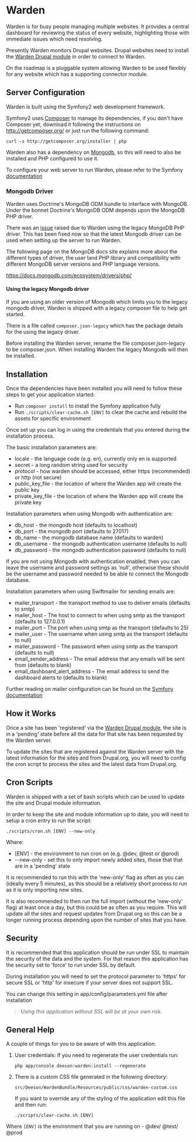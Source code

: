 Warden
======

Warden is for busy people managing multiple websites.  It provides a central
dashboard for reviewing the status of every website, highlighting those
with immediate issues which need resolving.

Presently Warden monitors Drupal websites. Drupal websites need to install the
[Warden Drupal module][1] in order to connect to Warden.

On the roadmap is a pluggable system allowing Warden to be used flexibly
for any website which has a supporting connector module.

Server Configuration
--------------------

Warden is built using the Symfony2 web development framework.

Symfony2 uses [Composer][2] to manage its dependencies, if you don't have
Composer yet, download it following the instructions on http://getcomposer.org/
or just run the following command:

    curl -s http://getcomposer.org/installer | php

Warden also has a dependency on [Mongodb][3], so this will need to also be
installed and PHP configured to use it.

To configure your web server to run Warden, please refer to the Symfony [documentation][6]

### Mongodb Driver

Warden uses Doctrine's MongoDB ODM bundle to interface with MongoDB. Under the 
bonnet Doctrine's MongoDB ODM depends upon the MongoDB PHP driver. 

There was an [issue][4] raised due to Warden using the legacy MongoDB PHP driver.
This has been fixed now so that the latest Mongodb driver can be used when setting
up the server to run Warden.

The following page on the MongoDB docs site explains more about the different types 
of driver, the user land PHP library and compatibility with different MongoDB server 
versions and PHP language versions.

https://docs.mongodb.com/ecosystem/drivers/php/

#### Using the legacy Mongodb driver

If you are using an older version of Mongodb which limits you to the legacy mongodb 
driver, Warden is shipped with a legacy composer file to help get started.

There is a file called `composer.json-legacy` which has the package details for
the using the legacy driver. 

Before installing the Warden server, rename the file composer.json-legacy to be 
composer.json. When installing Warden the legacy Mongodb will then be installed.

Installation
------------

Once the dependencies have been installed you will need to follow these steps
to get your application started:

  * Run `composer install` to install the Symfony application fully
  * Run `./scripts/clear-cache.sh [ENV]` to clear the cache and rebuild the assets 
  for specific environment

Once set up you can log in using the credentials that you entered during the 
installation process.

The basic installation parameters are:

  * locale            - the language code (e.g. en), currently only en is supported
  * secret            - a long random string used for security
  * protocol          - how warden should be accessed, either https (recommended) 
  or http (not secure)
  * public_key_file   - the location of where the Warden app will create the public key
  * private_key_file  - the location of where the Warden app will create the private key
  
Installation parameters when using Mongodb with authentication are:

  * db_host      - the mongodb host (defaults to localhost)
  * db_port      - the mongodb port (defaults to 27017)
  * db_name      - the mongodb database name (defaults to warden)
  * db_username  - the mongodb authentication username (defaults to null)
  * db_password  - the mongodb authentication password (defaults to null)
  
If you are not using Mongodb with authentication enabled, then you can leave the 
username and password settings as 'null', otherwise these should be the username
and password needed to be able to connect the Mongodb database.
  
Installation parameters when using Swiftmailer for sending emails are:

  * mailer_transport               - the transport method to use to deliver emails (defaults to smtp)
  * mailer_host                    - The host to connect to when using smtp as the transport (defaults to 127.0.0.1)
  * mailer_port                    - The port when using smtp as the transport (defaults to 25)
  * mailer_user                    - The username when using smtp as the transport (defaults to null)
  * mailer_password                - The password when using smtp as the transport (defaults to null)
  * email_sender_address           - The email address that any emails will be sent from (defaults to blank)
  * email_dashboard_alert_address  - The email address to send the dashboard alerts to (defaults to blank)
  
Further reading on mailer configuration can be found on the [Symfony documentation][5]

How it Works
------------

Once a site has been 'registered' via the [Warden Drupal module][1], the site
is in a 'pending' state before all the data for that site has been requested 
by the Warden server.

To update the sites that are registered against the Warden server with the latest 
information for the sites and from Drupal.org, you will need to config the cron 
script to process the sites and the latest data from Drupal.org.

Cron Scripts
------------

Warden is shipped with a set of bash scripts which can be used to update the site
and Drupal module information.

In order to keep the site and module information up to date, you will need to setup
a cron entry to run the script: 

    ./scripts/cron.sh [ENV] --new-only

Where:
  * [ENV]  - the environment to run cron on (e.g. @dev, @test or @prod)
  * --new-only - set this to only import newly added sites, those that that are 
  in a 'pending' state

It is recommended to run this with the 'new-only' flag as often as you can (ideally 
every 5 minutes), as this should be a relatively short process to run as it is 
only importing new sites.

It is also recommended to then run the full import (without the 'new-only' flag) 
at least once a day, but this could be as often as you require. 
This will update all the sites and request updates from Drupal.org so this can 
be a longer running process depending upon the number of sites that you have.

Security
--------

It is recommended that this application should be run under SSL to maintain
the security of the data and the system.  For that reason this application has
the security set to 'force' to run under SSL by default.

During installation you will need to set the protocol parameter to 'https'
for secure SSL or 'http' for insecure if your server does not support SSL.

You can change this setting in app/config/parameters.yml file after installation

> *Using this application without SSL will be at your own risk.*

General Help
------------

A couple of things for you to be aware of with this application:

  1. User credentials: If you need to regenerate the user credentials run:

      `php app/console deeson:warden:install --regenerate`

  2. There is a custom CSS file generated in the following directory:

      `src/Deeson/WardenBundle/Resources/public/css/warden-custom.css`

     If you want to override any of the styling of the application edit this
     file and then run:

      `./scripts/clear-cache.sh [ENV]`

Where `[ENV]` is the environment that you are running on - @dev/ @test/ @prod

[1]:  https://www.drupal.org/project/warden
[2]:  http://getcomposer.org/
[3]:  http://docs.mongodb.org/manual/
[4]:  https://github.com/teamdeeson/warden/issues/60
[5]:  https://symfony.com/doc/2.8/reference/configuration/swiftmailer.html
[6]:  https://symfony.com/doc/2.8/setup/web_server_configuration.html
